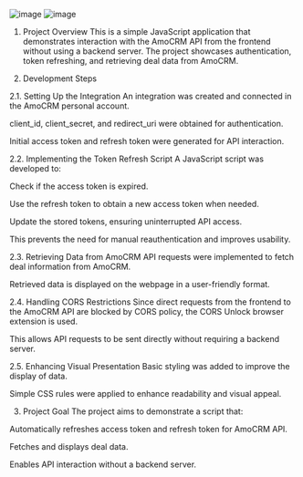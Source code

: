 ![image](https://github.com/user-attachments/assets/daf0145a-87f4-4f91-8eab-16f680726e9d)
![image](https://github.com/user-attachments/assets/f2465d0f-4b31-4a2c-bc63-ec3890b96c07)

1. Project Overview
This is a simple JavaScript application that demonstrates interaction with the AmoCRM API from the frontend without using a backend server. The project showcases authentication, token refreshing, and retrieving deal data from AmoCRM.

2. Development Steps

2.1. Setting Up the Integration
An integration was created and connected in the AmoCRM personal account.

client_id, client_secret, and redirect_uri were obtained for authentication.

Initial access token and refresh token were generated for API interaction.

2.2. Implementing the Token Refresh Script
A JavaScript script was developed to:

Check if the access token is expired.

Use the refresh token to obtain a new access token when needed.

Update the stored tokens, ensuring uninterrupted API access.

This prevents the need for manual reauthentication and improves usability.

2.3. Retrieving Data from AmoCRM
API requests were implemented to fetch deal information from AmoCRM.

Retrieved data is displayed on the webpage in a user-friendly format.

2.4. Handling CORS Restrictions
Since direct requests from the frontend to the AmoCRM API are blocked by CORS policy, the CORS Unlock browser extension is used.

This allows API requests to be sent directly without requiring a backend server.

2.5. Enhancing Visual Presentation
Basic styling was added to improve the display of data.

Simple CSS rules were applied to enhance readability and visual appeal.

3. Project Goal
The project aims to demonstrate a script that:

Automatically refreshes access token and refresh token for AmoCRM API.

Fetches and displays deal data.

Enables API interaction without a backend server.
